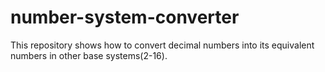 # number-system-converter
This repository shows how to convert decimal numbers into its equivalent numbers in other base systems(2-16).
